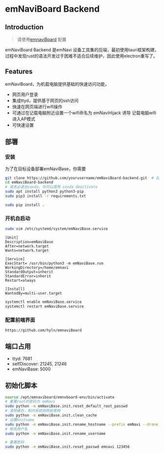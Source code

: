 # emNaviBoard Backend
## Introduction

> 请使用[emnaviBoard](https://github.com/hyln/emnaviBoard.git) 配置

emNaviBoard Backend 是emNavi 设备工具集的后端，最初使用tauri框架构建，过程中发现rust的语法开发过于困难不适合后续维护，因此使用electron重写了。


## Features

emNaviBoard，为机载电脑提供基础的快速访问功能，
- 网页用户登录
- 集成ttyd，提供基于网页的ssh访问
- 快速在网页端进行wifi操作
- 可通过在记载电脑附近设置一个wifi命名为 emNaviHijack 诱导 记载电脑wifi进入AP模式
- 可快速设置

## 部署
### 安装

为了在目标设备部署emNaviBase，你需要

```bash
git clone https://github.com/yourusername/emNaviBoard-backend.git  # 目前是私有仓库
cd emNaviBoard-backend
# 请务必退出conda，你可以使用 conda deactivate
sudo apt install python3 python3-pip
sudo pip3 install -r requirements.txt

sudo pip install .
```

### 开机自启动



```bash
sudo vim /etc/systemd/system/emNaviBase.service
```

```
[Unit]
Description=emNaviBase
After=network.target
Wants=network.target

[Service]
ExecStart= /usr/bin/python3 -m emNaviBase.run
WorkingDirectory=/home/emnavi
StandardOutput=inherit
StandardError=inherit
Restart=always

[Install]
WantedBy=multi-user.target
```

```bash
systemctl enable emNaviBase.service 
systemctl restart emNaviBase.service 
```

### 配置前端界面

```
https://github.com/hyln/emnaviBoard
```


## 端口占用

- ttyd: 7681
- selfDiscover:  21245, 21246
- emNaviBase: 5000


## 初始化脚本


```bash
source /opt/emnaviboard/emnvboard-env/bin/activate
# 重置root的密码为 emNavi
sudo python -m emNaviBase.init.reset_default_root_passwd
# 清除缓存，制作系统快照前使用
sudo python -m emNaviBase.init.clean_cache
# 设置hostname
sudo python -m emNaviBase.init.rename_hostname --prefix emNavi --drone_type X280 --custom_id 1
# 修改用户名
sudo python -m emNaviBase.init.rename_username 

# 重置密码
sudo python -m emNaviBase.init.reset_passwd emnavi 123456


```

> 

<!-- 
## Todo
### emcode

为了上emcode仅在ttyd的环境中生效，需要在 `/etc/bash.bashrc` 的末尾增加
```bash
if [[ "$TTYD_SESSION" == "true" ]]; then
    alias emcode='run emcode'
fi
```

### ttyd 
使用 7681 端口 
 -->


